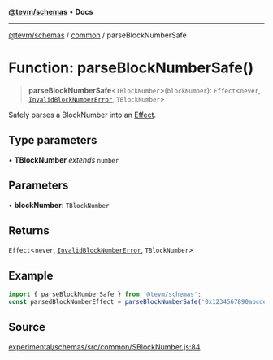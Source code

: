 [**@tevm/schemas**](../../README.md) • **Docs**

***

[@tevm/schemas](../../modules.md) / [common](../README.md) / parseBlockNumberSafe

# Function: parseBlockNumberSafe()

> **parseBlockNumberSafe**\<`TBlockNumber`\>(`blockNumber`): `Effect`\<`never`, [`InvalidBlockNumberError`](../classes/InvalidBlockNumberError.md), `TBlockNumber`\>

Safely parses a BlockNumber into an [Effect](https://www.effect.website/docs/essentials/effect-type).

## Type parameters

• **TBlockNumber** *extends* `number`

## Parameters

• **blockNumber**: `TBlockNumber`

## Returns

`Effect`\<`never`, [`InvalidBlockNumberError`](../classes/InvalidBlockNumberError.md), `TBlockNumber`\>

## Example

```ts
import { parseBlockNumberSafe } from '@tevm/schemas';
const parsedBlockNumberEffect = parseBlockNumberSafe('0x1234567890abcdef1234567890abcdef12345678');
```

## Source

[experimental/schemas/src/common/SBlockNumber.js:84](https://github.com/evmts/tevm-monorepo/blob/main/experimental/schemas/src/common/SBlockNumber.js#L84)
